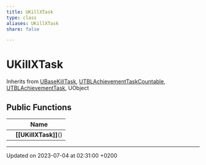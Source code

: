 ```yaml
---
title: UKillXTask
type: class
aliases: UKillXTask
share: false

---
```


# UKillXTask





Inherits from [UBaseKillTask](/docs/SDK/Source/Classes/classUBaseKillTask.md), [UTBLAchievementTaskCountable](/docs/SDK/Source/Classes/classUTBLAchievementTaskCountable.md), [UTBLAchievementTask](/docs/SDK/Source/Classes/classUTBLAchievementTask.md), UObject

## Public Functions

|                | Name           |
| -------------- | -------------- |
| | **[[UKillXTask]]**() |

-------------------------------

Updated on 2023-07-04 at 02:31:00 +0200